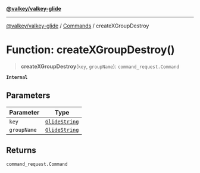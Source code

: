 [**@valkey/valkey-glide**](../../README.md)

***

[@valkey/valkey-glide](../../modules.md) / [Commands](../README.md) / createXGroupDestroy

# Function: createXGroupDestroy()

> **createXGroupDestroy**(`key`, `groupName`): `command_request.Command`

**`Internal`**

## Parameters

| Parameter | Type |
| ------ | ------ |
| `key` | [`GlideString`](../../BaseClient/type-aliases/GlideString.md) |
| `groupName` | [`GlideString`](../../BaseClient/type-aliases/GlideString.md) |

## Returns

`command_request.Command`
